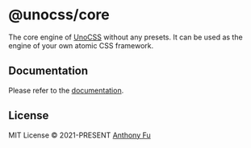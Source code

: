 # @unocss/core

The core engine of [UnoCSS](https://github.com/unocss/unocss) without any presets. It can be used as the engine of your own atomic CSS framework.

## Documentation

Please refer to the [documentation](https://unocss.dev/tools/core).

## License

MIT License &copy; 2021-PRESENT [Anthony Fu](https://github.com/antfu)
